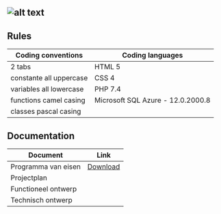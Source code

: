 ![alt text](https://bitbucket.org/zlamdunk/gpp/raw/dd6fe34372a05f027410c10e7f7c1cdd0ad07a7d/gpp.svg "GamePlayParty")
---

## Rules
Coding conventions|Coding languages
--- | ---
2 tabs|HTML 5
constante all uppercase | CSS 4
variables all lowercase | PHP 7.4
functions camel casing | Microsoft SQL Azure  - 12.0.2000.8
classes pascal casing | 

## Documentation
Document | Link
--- | ---
Programma van eisen | [Download][1]
Projectplan | 
Functioneel ontwerp | 
Technisch ontwerp | 

[1]: https://github.com/pentradox/gameplayparty/blob/master/documentatie/Programma_van_Eisen.docx?raw=true "Download"
